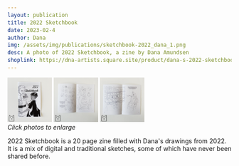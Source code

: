 ```yaml
---
layout: publication
title: 2022 Sketchbook
date: 2023-02-4
author: Dana
img: /assets/img/publications/sketchbook-2022_dana_1.png
desc: A photo of 2022 Sketchbook, a zine by Dana Amundsen
shoplink: https://dna-artists.square.site/product/dana-s-2022-sketchbook/4
---
```


<a href="/assets/img/publications/sketchbook-2022_dana_1.png"><img src="/assets/img/publications/sketchbook-2022_dana_1.png" alt="A photo of the cover of 2022 Sketchbook, by Dana Amundsen. The cover features Dana’s original characters Tove and Merri dancing together. Merri is wearing a white military uniform and Tove is wearing black robes." width="100"></a>
<a href="/assets/img/publications/sketchbook-2022_dana_2.png"><img src="/assets/img/publications/sketchbook-2022_dana_2.png" alt="A photo showing some of the pages of the sketchbook filled with drawings and explanatory text." width="100"></a>
<a href="/assets/img/publications/sketchbook-2022_dana_3.png"><img src="/assets/img/publications/sketchbook-2022_dana_3.png" alt="A photo showing one of the previously unpublished illustrations featured in the zine, and also showing the hand stitched binding." width="100"></a>  
*Click photos to enlarge*

2022 Sketchbook is a 20 page zine filled with Dana's drawings from 2022. It is a mix of digital and traditional sketches, some of which have never been shared before.
